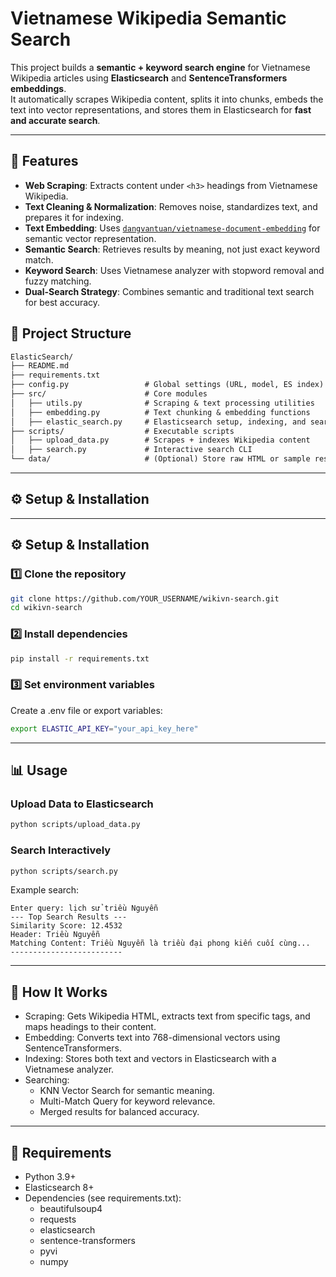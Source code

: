 # Vietnamese Wikipedia Semantic Search

This project builds a **semantic + keyword search engine** for Vietnamese Wikipedia articles using **Elasticsearch** and **SentenceTransformers embeddings**.  
It automatically scrapes Wikipedia content, splits it into chunks, embeds the text into vector representations, and stores them in Elasticsearch for **fast and accurate search**.

---

## 🚀 Features
- **Web Scraping**: Extracts content under `<h3>` headings from Vietnamese Wikipedia.
- **Text Cleaning & Normalization**: Removes noise, standardizes text, and prepares it for indexing.
- **Text Embedding**: Uses [`dangvantuan/vietnamese-document-embedding`](https://huggingface.co/dangvantuan/vietnamese-document-embedding) for semantic vector representation.
- **Semantic Search**: Retrieves results by meaning, not just exact keyword match.
- **Keyword Search**: Uses Vietnamese analyzer with stopword removal and fuzzy matching.
- **Dual-Search Strategy**: Combines semantic and traditional text search for best accuracy.

## 📂 Project Structure
```markdown
ElasticSearch/
├── README.md
├── requirements.txt
├── config.py                 # Global settings (URL, model, ES index)
├── src/                      # Core modules
│   ├── utils.py              # Scraping & text processing utilities
│   ├── embedding.py          # Text chunking & embedding functions
│   ├── elastic_search.py     # Elasticsearch setup, indexing, and search
├── scripts/                  # Executable scripts
│   ├── upload_data.py        # Scrapes + indexes Wikipedia content
│   ├── search.py             # Interactive search CLI
└── data/                     # (Optional) Store raw HTML or sample results
```


***

## ⚙️ Setup \& Installation


***

## ⚙️ Setup \& Installation

### 1️⃣ Clone the repository

```bash
git clone https://github.com/YOUR_USERNAME/wikivn-search.git
cd wikivn-search
```


### 2️⃣ Install dependencies

```bash
pip install -r requirements.txt
```


### 3️⃣ Set environment variables

Create a .env file or export variables:

```bash
export ELASTIC_API_KEY="your_api_key_here"
```


***

## 📊 Usage

### Upload Data to Elasticsearch

```bash
python scripts/upload_data.py
```


### Search Interactively

```bash
python scripts/search.py
```

Example search:

```text
Enter query: lịch sử triều Nguyễn
--- Top Search Results ---
Similarity Score: 12.4532
Header: Triều Nguyễn
Matching Content: Triều Nguyễn là triều đại phong kiến cuối cùng...
-------------------------
```


***

## 🧠 How It Works

- Scraping: Gets Wikipedia HTML, extracts text from specific tags, and maps headings to their content.
- Embedding: Converts text into 768-dimensional vectors using SentenceTransformers.
- Indexing: Stores both text and vectors in Elasticsearch with a Vietnamese analyzer.
- Searching:
    - KNN Vector Search for semantic meaning.
    - Multi-Match Query for keyword relevance.
    - Merged results for balanced accuracy.

***

## 📌 Requirements

- Python 3.9+
- Elasticsearch 8+
- Dependencies (see requirements.txt):
    - beautifulsoup4
    - requests
    - elasticsearch
    - sentence-transformers
    - pyvi
    - numpy
